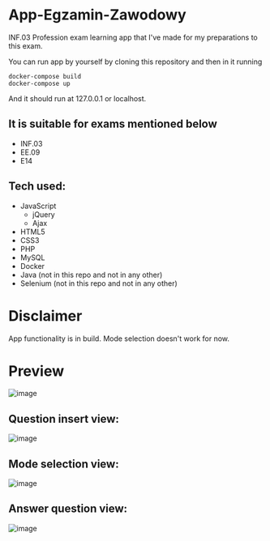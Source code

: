 # App-Egzamin-Zawodowy
INF.03 Profession exam learning app that I've made for my preparations to this exam.

You can run app by yourself by cloning this repository and then in it running 
```
docker-compose build
docker-compose up
```
And it should run at 127.0.0.1 or localhost.

## It is suitable for exams mentioned below
- INF.03
- EE.09
- E14

## Tech used:
-  JavaScript
    -  jQuery
    -  Ajax
-  HTML5
-  CSS3
-  PHP
-  MySQL
-  Docker
-  Java (not in this repo and not in any other)
-  Selenium (not in this repo and not in any other)

# Disclaimer
App functionality is in build.
Mode selection doesn't work for now.
# Preview
![image](https://github.com/adamusek-007/App-Egzamin-Zawodowy/assets/122128430/ae512dbb-cc53-4485-8000-d88624c00fe3)
## Question insert view:
![image](https://github.com/adamusek-007/App-Egzamin-Zawodowy/assets/122128430/e303be0b-0ec7-4dec-ac74-7199e87adf92)
## Mode selection view:
![image](https://github.com/adamusek-007/App-Egzamin-Zawodowy/assets/122128430/654a5a25-de5f-4ae2-8cf0-a3ce735d95f1)
## Answer question view:
![image](https://github.com/adamusek-007/App-Egzamin-Zawodowy/assets/122128430/2c59717f-9f65-4f2c-a34b-2dd921b93eec)
